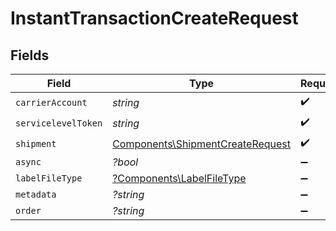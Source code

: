 # InstantTransactionCreateRequest


## Fields

| Field                                                                                | Type                                                                                 | Required                                                                             | Description                                                                          | Example                                                                              |
| ------------------------------------------------------------------------------------ | ------------------------------------------------------------------------------------ | ------------------------------------------------------------------------------------ | ------------------------------------------------------------------------------------ | ------------------------------------------------------------------------------------ |
| `carrierAccount`                                                                     | *string*                                                                             | :heavy_check_mark:                                                                   | N/A                                                                                  | b741b99f95e841639b54272834bc478c                                                     |
| `servicelevelToken`                                                                  | *string*                                                                             | :heavy_check_mark:                                                                   | N/A                                                                                  | usps_priority                                                                        |
| `shipment`                                                                           | [Components\ShipmentCreateRequest](../../Models/Components/ShipmentCreateRequest.md) | :heavy_check_mark:                                                                   | N/A                                                                                  |                                                                                      |
| `async`                                                                              | *?bool*                                                                              | :heavy_minus_sign:                                                                   | N/A                                                                                  | false                                                                                |
| `labelFileType`                                                                      | [?Components\LabelFileType](../../Models/Components/LabelFileType.md)                | :heavy_minus_sign:                                                                   | N/A                                                                                  | PDF                                                                                  |
| `metadata`                                                                           | *?string*                                                                            | :heavy_minus_sign:                                                                   | N/A                                                                                  | Order ID #12345                                                                      |
| `order`                                                                              | *?string*                                                                            | :heavy_minus_sign:                                                                   | N/A                                                                                  | adcfdddf8ec64b84ad22772bce3ea37a                                                     |